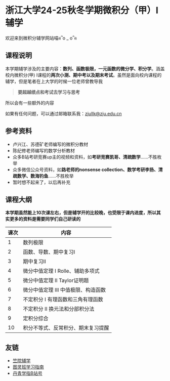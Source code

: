 # 浙江大学24-25秋冬学期微积分（甲）I辅学

欢迎来到微积分辅学网站喵ฅ՞o _ o՞ฅ


## 课程说明

本学期辅学涉及的主要内容：**数列、函数极限，一元函数的微分学、积分学**。涵盖校内微积分(甲) I课程的**两次小测、期中考以及期末考试**。虽然是面向校内课程的辅学，但是笔者在上大学的时候一位老师曾教导我

> **要超越绩点和考试去学习与思考**

所以会有一些额外的内容

如果有任何问题，可以通过邮箱联系我：zjullk@zju.edu.cn

## 参考资料

- 卢兴江、苏德矿老师编写的微积分教材
- 陈纪修老师编写的数学分析教材
- 众多B站考研竞赛up主的视频和资料，如**考研竞赛凯哥、清疏数学**……不胜枚举
- 众多微信公众号资料，如**路老师的nonsense collection、数学考研李扬、清疏数学、数海钓鱼**……不胜枚举
- 暂时想不起来了，以后再补充

## 课程大纲

**本学期虽然能上10次课左右，但是辅学开的比较晚，也受限于课内进度，所以其实更多的资料是需要同学们自己研读的**

|课次|内容|
|---|---|
|1| 数列极限|   
|2| 函数、导数、期中复习I|
|3| 期中复习II|
|4| 微分中值定理 I Rolle、辅助多项式|
|5| 微分中值定理 II Taylor证明题|
|6| 微分中值定理 III 中值极限、构造函数|
|7| 不定积分 I 有理函数和三角有理函数|
|8| 不定积分 II 换元法和分部积分法|
|9| 定积分综合 |
|10| 积分不等式、反常积分、期末复习提醒|

## 友链

- [竺院辅学](https://ckc-agc.bowling233.top/) 
- [图灵班学习指南](https://zju-turing.github.io/TuringCourses/)
- [丹青学指B站号](https://space.bilibili.com/389626435)

